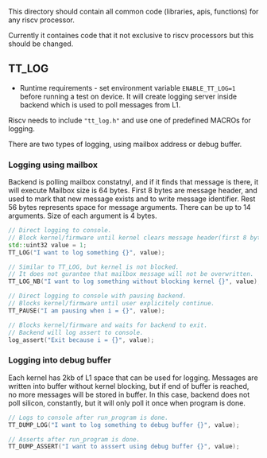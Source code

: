 This directory should contain all common code (libraries, apis, functions) for any riscv processor.

Currently it containes code that it not exclusive to riscv processors but this should be changed.

## TT_LOG
* Runtime requirements - set environment variable ```ENABLE_TT_LOG=1``` before running a test on device.
It will create logging server inside backend which is used to poll messages from L1.

Riscv needs to include ```"tt_log.h"``` and use one of predefined MACROs for logging. 

There are two types of logging, using mailbox address or debug buffer.

### Logging using mailbox
Backend is polling mailbox constatnyl, and if it finds that message is there, it will execute 
Mailbox size is 64 bytes.
First 8 bytes are message header, and used to mark that new message exists and to write message identifier.
Rest 56 bytes represents space for message arguments. There can be up to 14 arguments. Size of each argument is 4 bytes.

```cpp
// Direct logging to console.
// Block kernel/firmware until kernel clears message header(first 8 bytes in mailbox).
std::uint32 value = 1;
TT_LOG("I want to log something {}", value);

// Similar to TT_LOG, but kernel is not blocked.
// It does not gurantee that mailbox message will not be overwritten.
TT_LOG_NB("I want to log something without blocking kernel {}", value);

// Direct logging to console with pausing backend.
// Blocks kernel/firmware until user explicitely continue.
TT_PAUSE("I am pausing when i = {}", value);

// Blocks kernel/firmware and waits for backend to exit.
// Backend will log assert to console.
log_assert("Exit because i = {}", value);
```

### Logging into debug buffer
Each kernel has 2kb of L1 space that can be used for logging. Messages are written into buffer without kernel blocking,
but if end of buffer is reached, no more messages will be stored in buffer. In this case, backend does not poll silicon,
constantly, but it will only poll it once when program is done.

```cpp
// Logs to console after run_program is done.
TT_DUMP_LOG("I want to log something to debug buffer {}", value);

// Asserts after run_program is done.
TT_DUMP_ASSERT("I want to asssert using debug buffer {}", value);
```
